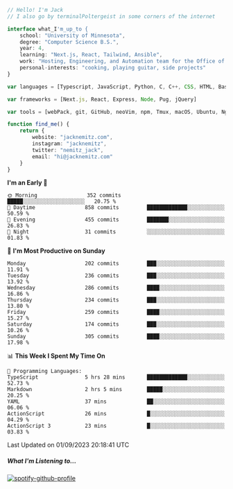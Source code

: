 ```typescript
// Hello! I'm Jack
// I also go by terminalPoltergeist in some corners of the internet

interface what_I'm_up_to {
    school: "University of Minnesota",
    degree: "Computer Science B.S.",
    year: 4,
    learning: "Next.js, React, Tailwind, Ansible",
    work: "Hosting, Engineering, and Automation team for the Office of Information Technology at UMN",
    personal-interests: "cooking, playing guitar, side projects"
}

var languages = [Typescript, JavaScript, Python, C, C++, CSS, HTML, Bash, VimScript]

var frameworks = [Next.js, React, Express, Node, Pug, jQuery]

var tools = [webPack, git, GitHub, neoVim, npm, Tmux, macOS, Ubuntu, Nginx, Ansible, Cloudflare, DigitalOcean]

function find_me() {
    return {
        website: "jacknemitz.com",
        instagram: "jacknemitz",
        twitter: "nemitz_jack",
        email: "hi@jacknemitz.com"
    }
}
```

<!--START_SECTION:waka-->
**I'm an Early 🐤** 

```text
🌞 Morning                352 commits         █████░░░░░░░░░░░░░░░░░░░░   20.75 % 
🌆 Daytime                858 commits         █████████████░░░░░░░░░░░░   50.59 % 
🌃 Evening                455 commits         ███████░░░░░░░░░░░░░░░░░░   26.83 % 
🌙 Night                  31 commits          ░░░░░░░░░░░░░░░░░░░░░░░░░   01.83 % 
```
📅 **I'm Most Productive on Sunday** 

```text
Monday                   202 commits         ███░░░░░░░░░░░░░░░░░░░░░░   11.91 % 
Tuesday                  236 commits         ███░░░░░░░░░░░░░░░░░░░░░░   13.92 % 
Wednesday                286 commits         ████░░░░░░░░░░░░░░░░░░░░░   16.86 % 
Thursday                 234 commits         ███░░░░░░░░░░░░░░░░░░░░░░   13.80 % 
Friday                   259 commits         ████░░░░░░░░░░░░░░░░░░░░░   15.27 % 
Saturday                 174 commits         ███░░░░░░░░░░░░░░░░░░░░░░   10.26 % 
Sunday                   305 commits         ████░░░░░░░░░░░░░░░░░░░░░   17.98 % 
```


📊 **This Week I Spent My Time On** 

```text
💬 Programming Languages: 
TypeScript               5 hrs 28 mins       █████████████░░░░░░░░░░░░   52.73 % 
Markdown                 2 hrs 5 mins        █████░░░░░░░░░░░░░░░░░░░░   20.25 % 
YAML                     37 mins             ██░░░░░░░░░░░░░░░░░░░░░░░   06.06 % 
ActionScript             26 mins             █░░░░░░░░░░░░░░░░░░░░░░░░   04.29 % 
ActionScript 3           23 mins             █░░░░░░░░░░░░░░░░░░░░░░░░   03.83 % 
```


 Last Updated on 01/09/2023 20:18:41 UTC
<!--END_SECTION:waka-->

##### What I'm Listening to...

[![spotify-github-profile](https://spotify-github-profile.vercel.app/api/view?uid=jack.nemitz&cover_image=true&show_offline=true&bar_color=53b14f&bar_color_cover=false&background_color=121212FF)](https://spotify-github-profile.vercel.app/api/view?uid=jack.nemitz&redirect=true)


